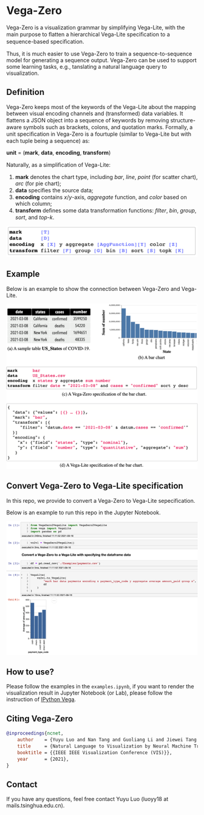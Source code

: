 # Vega-Zero

Vega-Zero is a visualization grammar by simplifying Vega-Lite, with the main purpose to ﬂatten a hierarchical Vega-Lite speciﬁcation to a sequence-based speciﬁcation. 

Thus, it is much easier to use Vega-Zero to train a sequence-to-sequence model for generating a sequence output. 
Vega-Zero can be used to support some learning tasks, e.g., tanslating a natural language query to visualization.

## Definition 

Vega-Zero keeps most of the keywords of the Vega-Lite about the mapping between visual encoding channels and (transformed) data variables. It ﬂattens a JSON object into a sequence of keywords by removing structure-aware symbols such as brackets, colons, and quotation marks. Formally, a unit speciﬁcation in Vega-Zero is a fourtuple (similar to Vega-Lite but with each tuple being a sequence) as:

**unit** = (**mark**, **data**, **encoding**, **transform**)

Naturally, as a simpliﬁcation of Vega-Lite: 
1. **mark** denotes the chart type, including *bar*, *line*, *point* (for scatter chart), *arc* (for pie chart); 
2. **data** speciﬁes the source data; 
3. **encoding** contains *x*/*y*-axis, *aggregate* function, and *color* based on which column; 
4. **transform** deﬁnes some data transformation functions: *ﬁlter*, *bin*, *group*, *sort*, and *top-k*.

![vega-zero](./vega-zero.png)

## Example

Below is an example to show the connection between Vega-Zero and Vega-Lite.

![example](./example.png)

## Convert Vega-Zero to Vega-Lite specification

In this repo, we provide to convert a Vega-Zero to Vega-Lite sepecification.
 
Below is an example to run this repo in the Jupyter Notebook.

![example](./example-jupyter.png)

## How to use?

Please follow the examples in the ```examples.ipynb```, if you want to render the visualization result in Jupyter Notebook (or Lab), please follow the instruction of [IPython Vega](https://github.com/vega/ipyvega).

## Citing Vega-Zero

```bib
@inproceedings{ncnet,
	author    = {Yuyu Luo and Nan Tang and Guoliang Li and Jiewei Tang and Chengliang Chai and Xuedi Qin},
	title     = {Natural Language to Visualization by Neural Machine Translation},
	booktitle = {{IEEE IEEE Visualization Conference (VIS)}},
	year      = {2021},
}
```

## Contact
If you have any questions, feel free contact Yuyu Luo (luoyy18 at mails.tsinghua.edu.cn).